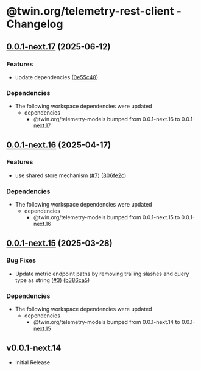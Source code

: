 # @twin.org/telemetry-rest-client - Changelog

## [0.0.1-next.17](https://github.com/twinfoundation/telemetry/compare/telemetry-rest-client-v0.0.1-next.16...telemetry-rest-client-v0.0.1-next.17) (2025-06-12)


### Features

* update dependencies ([0e55c48](https://github.com/twinfoundation/telemetry/commit/0e55c48de4139c6fe66b823101ca17973e60847c))


### Dependencies

* The following workspace dependencies were updated
  * dependencies
    * @twin.org/telemetry-models bumped from 0.0.1-next.16 to 0.0.1-next.17

## [0.0.1-next.16](https://github.com/twinfoundation/telemetry/compare/telemetry-rest-client-v0.0.1-next.15...telemetry-rest-client-v0.0.1-next.16) (2025-04-17)


### Features

* use shared store mechanism ([#7](https://github.com/twinfoundation/telemetry/issues/7)) ([806fe2c](https://github.com/twinfoundation/telemetry/commit/806fe2c2b7653d6b949c27ebf57bd13c3e040242))


### Dependencies

* The following workspace dependencies were updated
  * dependencies
    * @twin.org/telemetry-models bumped from 0.0.1-next.15 to 0.0.1-next.16

## [0.0.1-next.15](https://github.com/twinfoundation/telemetry/compare/telemetry-rest-client-v0.0.1-next.14...telemetry-rest-client-v0.0.1-next.15) (2025-03-28)


### Bug Fixes

* Update metric endpoint paths by removing trailing slashes and query type as string ([#3](https://github.com/twinfoundation/telemetry/issues/3)) ([b386ca5](https://github.com/twinfoundation/telemetry/commit/b386ca55404aa933ad8917f82a7f0e588593fcc8))


### Dependencies

* The following workspace dependencies were updated
  * dependencies
    * @twin.org/telemetry-models bumped from 0.0.1-next.14 to 0.0.1-next.15

## v0.0.1-next.14

- Initial Release
